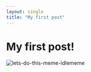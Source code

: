 ```yaml
---
layout: single
title: "My first post"
---
```


# My first post!

![lets-do-this-meme-idlememe]({{site.url}}/images/2023-01-30-first/lets-do-this-meme-idlememe-1675103544120-5.jpg)
